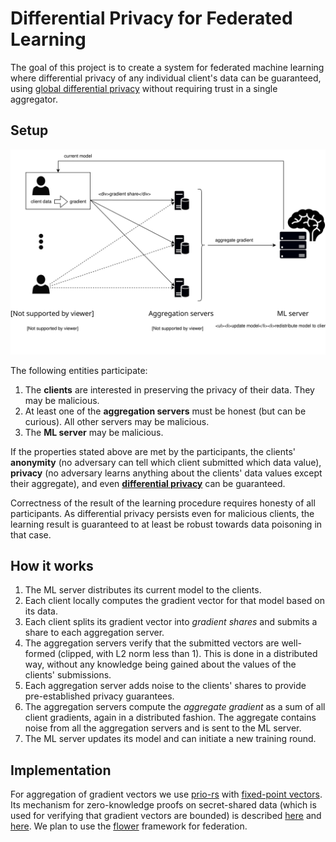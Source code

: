 # Differential Privacy for Federated Learning
The goal of this project is to create a system for federated machine learning where differential privacy of any individual client's data can be guaranteed, using [global differential privacy](https://desfontain.es/privacy/local-global-differential-privacy.html) without requiring trust in a single aggregator.

## Setup
![overview](./dpsa-overview-2.svg)

The following entities participate:
1. The **clients** are interested in preserving the privacy of their data. They may be malicious.
2. At least one of the **aggregation servers** must be honest (but can be curious). All other servers may be malicious.
3. The **ML server** may be malicious.

If the properties stated above are met by the participants, the clients' **anonymity** (no adversary can tell which client submitted which data value), **privacy** (no adversary learns anything about the clients' data values except their aggregate), and even [**differential privacy**](https://en.wikipedia.org/wiki/Differential_privacy) can be guaranteed.

Correctness of the result of the learning procedure requires honesty of all participants. As differential privacy persists even for malicious clients, the learning result is guaranteed to at least be robust towards data poisoning in that case.

## How it works
1. The ML server distributes its current model to the clients.
2. Each client locally computes the gradient vector for that model based on its data.
3. Each client splits its gradient vector into *gradient shares* and submits
   a share to each aggregation server.
4. The aggregation servers verify that the submitted vectors are well-formed (clipped, with L2 norm less than 1).
   This is done in a distributed way, without any knowledge being gained about the values of the clients' submissions.
5. Each aggregation server adds noise to the clients' shares to provide pre-established privacy guarantees.
5. The aggregation servers compute the *aggregate gradient* as a sum of all client gradients, again in a distributed fashion. The aggregate contains noise from all the
   aggregation servers and is sent to the ML server.
6. The ML server updates its model and can initiate a new training round.

## Implementation
For aggregation of gradient vectors we use [prio-rs](https://github.com/divviup/libprio-rs) with [fixed-point vectors](https://github.com/dpsa-project/libprio-rs).
Its mechanism for zero-knowledge proofs on secret-shared data (which is used for verifying that gradient vectors are bounded) is described [here](https://crypto.stanford.edu/prio) and [here](https://eprint.iacr.org/2019/188).
We plan to use the [flower](https://github.com/adap/flower) framework for federation.
